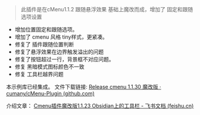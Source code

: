 
> 此插件是在cMenu1.1.2 跟随悬浮效果 基础上魔改而成，增加了 固定和跟随选项设置
- 增加位置固定和跟随选项。
- 增加了 cmenu 风格 tiny样式，更紧凑。
- 修复了 插件跟随位置判断
- 修复了悬浮效果在边界触发溢出的问题
- 修复了按钮超过一行，背景框不对应问题。
- 修复 黑暗模式图标颜色不一致
- 修复 工具栏越界问题

本示例库已经集成。
文件下载链接:
[Release cmenu 1.1.30 魔改版 · cumany/cMenu-Plugin (github.com)](https://github.com/cumany/cMenu-Plugin/releases/tag/1.1.30)

介绍文章：
[Cmenu插件魔改版1.1.23 Obsidian上的工具栏 - 飞书文档 (feishu.cn)](https://kknwfe6755.feishu.cn/docs/doccnQpRTqGYqMT3GAKka5IRnMf)

